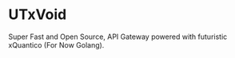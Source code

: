 # UTxVoid
Super Fast and Open Source, API Gateway powered with futuristic xQuantico (For Now Golang).
